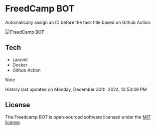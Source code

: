 # FreedCamp BOT

Automatically assign an ID before the task title based on Github Action.

![FreedCamp BOT](https://repository-images.githubusercontent.com/737932867/7d34798b-2680-471c-b089-a78a718d3d6a)

## Tech

- Laravel
- Docker
- Github Action

> [!NOTE]  
> History last updated on Monday, December 30th, 2024, 12:53:49 PM

## License

The Freedcamp BOT is open-sourced software licensed under the [MIT license](https://opensource.org/licenses/MIT).
